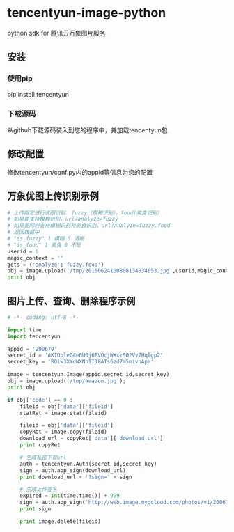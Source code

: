 # tencentyun-image-python
python sdk for [腾讯云万象图片服务](http://app.qcloud.com/image.html)

## 安装

### 使用pip
pip install tencentyun

### 下载源码
从github下载源码装入到您的程序中，并加载tencentyun包

## 修改配置
修改tencentyun/conf.py内的appid等信息为您的配置

## 万象优图上传识别示例
```python
# 上传指定进行优图识别  fuzzy（模糊识别），food(美食识别）
# 如果要支持模糊识别，url?analyze=fuzzy
# 如果要同时支持模糊识别和美食识别，url?analyze=fuzzy.food
# 返回数据中
# "is_fuzzy" 1 模糊 0 清晰
# "is_food" 1 美食 0 不是
userid = 0
magic_context = ''
gets = {'analyze':'fuzzy.food'}
obj = image.upload('/tmp/20150624100808134034653.jpg',userid,magic_context,{'get':gets});
print obj
```

## 图片上传、查询、删除程序示例
```python
# -*- coding: utf-8 -*-

import time
import tencentyun

appid = '200679'
secret_id = 'AKIDoleG4e6U0j6EVQcjWXxzSO2Vv7Hqlgp2'
secret_key = 'ROlw3XYdNXNnII18ATs6zd7m5mivnApa'

image = tencentyun.Image(appid,secret_id,secret_key)
obj = image.upload('/tmp/amazon.jpg');
print obj

if obj['code'] == 0 :
    fileid = obj['data']['fileid']
    statRet = image.stat(fileid)

    fileid = obj['data']['fileid']
    copyRet = image.copy(fileid)
    download_url = copyRet['data']['download_url']
    print copyRet

    # 生成私密下载url
    auth = tencentyun.Auth(secret_id,secret_key)
    sign = auth.app_sign(download_url)
    print download_url + '?sign=' + sign

    # 生成上传签名
    expired = int(time.time()) + 999
    sign = auth.app_sign('http://web.image.myqcloud.com/photos/v1/200679/0/', expired)
    print sign

    print image.delete(fileid)
```
